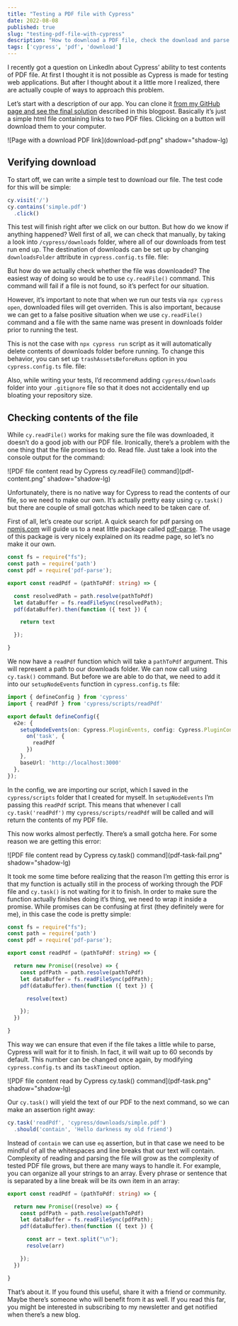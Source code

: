 ```yaml
---
title: "Testing a PDF file with Cypress"
date: 2022-08-08
published: true
slug: "testing-pdf-file-with-cypress"
description: "How to download a PDF file, check the download and parse out the content of the file for further testing"
tags: ['cypress', 'pdf', 'download']
---
```

I recently got a question on LinkedIn about Cypress’ ability to test contents of PDF file. At first I thought it is not possible as Cypress is made for testing web applications. But after I thought about it a little more I realized, there are actually couple of ways to approach this problem.

Let’s start with a description of our app. You can clone it [from my GitHub page and see the final solution](https://github.com/filiphric/testing-pdf-with-cypress) described in this blogpost. Basically it’s just a simple html file containing links to two PDF files. Clicking on a button will download them to your computer.

![Page with a download PDF link](download-pdf.png" shadow="shadow-lg)

## Verifying download
To start off, we can write a simple test to download our file. The test code for this will be simple:
```ts
cy.visit('/')
cy.contains('simple.pdf')
  .click()
```
This test will finish right after we click on our button. But how do we know if anything happened? Well first of all, we can check that manually, by taking a look into `/cypress/downloads` folder, where all of our downloads from test run end up. The destination of downloads can be set up by changing `downloadsFolder` attribute in `cypress.config.ts` file. file:

But how do we actually check whether the file was downloaded? The easiest way of doing so would be to use `cy.readFile()` command. This command will fail if a file is not found, so it’s perfect for our situation.

However, it’s important to note that when we run our tests via `npx cypress open`, downloaded files will get overriden. This is also important, because we can get to a false positive situation when we use `cy.readFile()` command and a file with the same name was present in downloads folder prior to running the test.

This is not the case with `npx cypress run` script as it will automatically delete contents of downloads folder before running. To change this behavior, you can set up `trashAssetsBeforeRuns` option in you `cypress.config.ts` file. file:

Also, while writing your tests, I’d recommend adding `cypress/downloads` folder into your `.gitignore` file so that it does not accidentally end up bloating your repository size.

## Checking contents of the file
While `cy.readFile()` works for making sure the file was downloaded, it doesn’t do a good job with our PDF file. Ironically, there’s a problem with the one thing that the file promises to do. Read file. Just take a look into the console output for the command:

![PDF file content read by Cypress cy.readFile() command](pdf-content.png" shadow="shadow-lg)

Unfortunately, there is no native way for Cypress to read the contents of our file, so we need to make our own. It’s actually pretty easy using `cy.task()` but there are couple of small gotchas which need to be taken care of.

First of all, let’s create our script. A quick search for pdf parsing on [npmjs.com](http://npmjs.com/) will guide us to a neat little package called [pdf-parse](https://www.npmjs.com/package/pdf-parse). The usage of this package is very nicely explained on its readme page, so let’s no make it our own.

```ts
const fs = require("fs");
const path = require('path')
const pdf = require('pdf-parse');

export const readPdf = (pathToPdf: string) => {

  const resolvedPath = path.resolve(pathToPdf)
  let dataBuffer = fs.readFileSync(resolvedPath);
  pdf(dataBuffer).then(function ({ text }) {

    return text

  });

}
```
We now have a `readPdf` function which will take a `pathToPdf` argument. This will represent a path to our downloads folder. We can now call using `cy.task()` command. But before we are able to do that, we need to add it into our `setupNodeEvents` function in `cypress.config.ts` file:

```ts {2,7-9} [cypress.config.ts]
import { defineConfig } from 'cypress'
import { readPdf } from 'cypress/scripts/readPdf'

export default defineConfig({
  e2e: {
    setupNodeEvents(on: Cypress.PluginEvents, config: Cypress.PluginConfigOptions) {
      on('task', {
        readPdf
      })
    },
    baseUrl: 'http://localhost:3000'
  },
});
```

In the config, we are importing our script, which I saved in the `cypress/scripts` folder that I created for myself. In `setupNodeEvents` I’m passing this `readPdf` script. This means that whenever I call `cy.task('readPdf')` my `cypress/scripts/readPdf` will be called and will return the contents of my PDF file.

This now works almost perfectly. There’s a small gotcha here. For some reason we are getting this error:

![PDF file content read by Cypress cy.task() command](pdf-task-fail.png" shadow="shadow-lg)

It took me some time before realizing that the reason I’m getting this error is that my function is actually still in the process of working through the PDF file and `cy.task()` is not waiting for it to finish. In order to make sure the function actually finishes doing it’s thing, we need to wrap it inside a promise. While promises can be confusing at first (they definitely were for me), in this case the code is pretty simple:

```ts {7,12,15} [cypress/scripts/readPdf.ts]
const fs = require("fs");
const path = require('path')
const pdf = require('pdf-parse');

export const readPdf = (pathToPdf: string) => {

  return new Promise((resolve) => {
    const pdfPath = path.resolve(pathToPdf)
    let dataBuffer = fs.readFileSync(pdfPath);
    pdf(dataBuffer).then(function ({ text }) {

      resolve(text)

    });
  })

}
```

This way we can ensure that even if the file takes a little while to parse, Cypress will wait for it to finish. In fact, it will wait up to 60 seconds by default. This number can be changed once again, by modifying `cypress.config.ts` and its `taskTimeout` option.

![PDF file content read by Cypress cy.task() command](pdf-task.png" shadow="shadow-lg)

Our `cy.task()` will yield the text of our PDF to the next command, so we can make an assertion right away:

```ts
cy.task('readPdf', 'cypress/downloads/simple.pdf')
  .should('contain', 'Hello darkness my old friend')
```

Instead of `contain` we can use `eq` assertion, but in that case we need to be mindful of all the whitespaces and line breaks that our text will contain. Complexity of reading and parsing the file will grow as the complexity of tested PDF file grows, but there are many ways to handle it. For example, you can organize all your strings to an array. Every phrase or sentence that is separated by a line break will be its own item in an array:

```ts {8} [cypress/scripts/readPdf.ts]
export const readPdf = (pathToPdf: string) => {

  return new Promise((resolve) => {
    const pdfPath = path.resolve(pathToPdf)
    let dataBuffer = fs.readFileSync(pdfPath);
    pdf(dataBuffer).then(function ({ text }) {

      const arr = text.split("\n");
      resolve(arr)

    });
  })

}
```

That’s about it. If you found this useful, share it with a friend or community. Maybe there’s someone who will benefit from it as well. If you read this far, you might be interested in subscribing to my newsletter and get notified when there’s a new blog.
